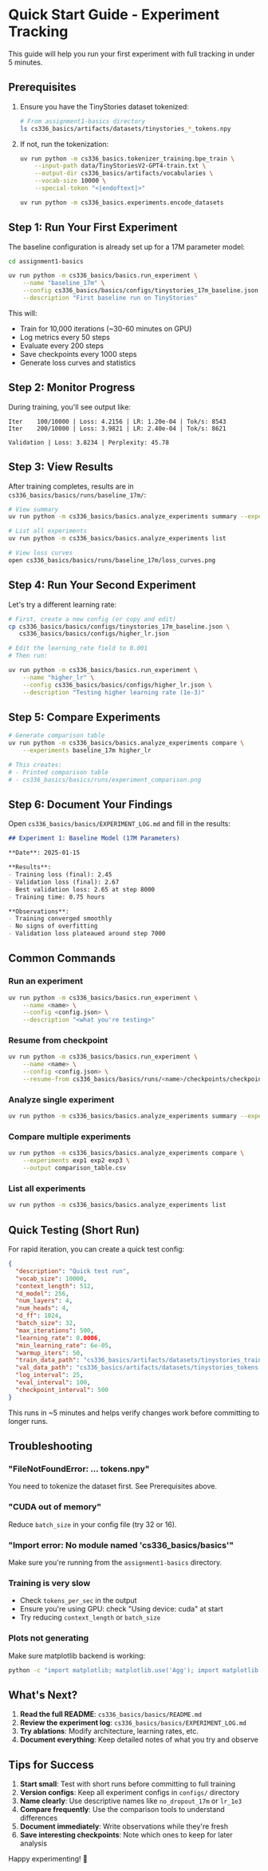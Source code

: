 # Quick Start Guide - Experiment Tracking

This guide will help you run your first experiment with full tracking in under 5 minutes.

## Prerequisites

1. Ensure you have the TinyStories dataset tokenized:
   ```bash
   # From assignment1-basics directory
   ls cs336_basics/artifacts/datasets/tinystories_*_tokens.npy
   ```

2. If not, run the tokenization:
   ```bash
   uv run python -m cs336_basics.tokenizer_training.bpe_train \
       --input-path data/TinyStoriesV2-GPT4-train.txt \
       --output-dir cs336_basics/artifacts/vocabularies \
       --vocab-size 10000 \
       --special-token "<|endoftext|>"

   uv run python -m cs336_basics.experiments.encode_datasets
   ```

## Step 1: Run Your First Experiment

The baseline configuration is already set up for a 17M parameter model:

```bash
cd assignment1-basics

uv run python -m cs336_basics/basics.run_experiment \
    --name "baseline_17m" \
    --config cs336_basics/basics/configs/tinystories_17m_baseline.json \
    --description "First baseline run on TinyStories"
```

This will:
- Train for 10,000 iterations (~30-60 minutes on GPU)
- Log metrics every 50 steps
- Evaluate every 200 steps
- Save checkpoints every 1000 steps
- Generate loss curves and statistics

## Step 2: Monitor Progress

During training, you'll see output like:

```
Iter    100/10000 | Loss: 4.2156 | LR: 1.20e-04 | Tok/s: 8543
Iter    200/10000 | Loss: 3.9821 | LR: 2.40e-04 | Tok/s: 8621

Validation | Loss: 3.8234 | Perplexity: 45.78
```

## Step 3: View Results

After training completes, results are in `cs336_basics/basics/runs/baseline_17m/`:

```bash
# View summary
uv run python -m cs336_basics/basics.analyze_experiments summary --experiments baseline_17m

# List all experiments
uv run python -m cs336_basics/basics.analyze_experiments list

# View loss curves
open cs336_basics/basics/runs/baseline_17m/loss_curves.png
```

## Step 4: Run Your Second Experiment

Let's try a different learning rate:

```bash
# First, create a new config (or copy and edit)
cp cs336_basics/basics/configs/tinystories_17m_baseline.json \
   cs336_basics/basics/configs/higher_lr.json

# Edit the learning_rate field to 0.001
# Then run:

uv run python -m cs336_basics/basics.run_experiment \
    --name "higher_lr" \
    --config cs336_basics/basics/configs/higher_lr.json \
    --description "Testing higher learning rate (1e-3)"
```

## Step 5: Compare Experiments

```bash
# Generate comparison table
uv run python -m cs336_basics/basics.analyze_experiments compare \
    --experiments baseline_17m higher_lr

# This creates:
# - Printed comparison table
# - cs336_basics/basics/runs/experiment_comparison.png
```

## Step 6: Document Your Findings

Open `cs336_basics/basics/EXPERIMENT_LOG.md` and fill in the results:

```markdown
## Experiment 1: Baseline Model (17M Parameters)

**Date**: 2025-01-15

**Results**:
- Training loss (final): 2.45
- Validation loss (final): 2.67
- Best validation loss: 2.65 at step 8000
- Training time: 0.75 hours

**Observations**:
- Training converged smoothly
- No signs of overfitting
- Validation loss plateaued around step 7000
```

## Common Commands

### Run an experiment
```bash
uv run python -m cs336_basics/basics.run_experiment \
    --name <name> \
    --config <config.json> \
    --description "<what you're testing>"
```

### Resume from checkpoint
```bash
uv run python -m cs336_basics/basics.run_experiment \
    --name <name> \
    --config <config.json> \
    --resume-from cs336_basics/basics/runs/<name>/checkpoints/checkpoint_5000.pt
```

### Analyze single experiment
```bash
uv run python -m cs336_basics/basics.analyze_experiments summary --experiments <name>
```

### Compare multiple experiments
```bash
uv run python -m cs336_basics/basics.analyze_experiments compare \
    --experiments exp1 exp2 exp3 \
    --output comparison_table.csv
```

### List all experiments
```bash
uv run python -m cs336_basics/basics.analyze_experiments list
```

## Quick Testing (Short Run)

For rapid iteration, you can create a quick test config:

```json
{
  "description": "Quick test run",
  "vocab_size": 10000,
  "context_length": 512,
  "d_model": 256,
  "num_layers": 4,
  "num_heads": 4,
  "d_ff": 1024,
  "batch_size": 32,
  "max_iterations": 500,
  "learning_rate": 0.0006,
  "min_learning_rate": 6e-05,
  "warmup_iters": 50,
  "train_data_path": "cs336_basics/artifacts/datasets/tinystories_train_tokens.npy",
  "val_data_path": "cs336_basics/artifacts/datasets/tinystories_tokens.npy",
  "log_interval": 25,
  "eval_interval": 100,
  "checkpoint_interval": 500
}
```

This runs in ~5 minutes and helps verify changes work before committing to longer runs.

## Troubleshooting

### "FileNotFoundError: ... tokens.npy"
You need to tokenize the dataset first. See Prerequisites above.

### "CUDA out of memory"
Reduce `batch_size` in your config file (try 32 or 16).

### "Import error: No module named 'cs336_basics/basics'"
Make sure you're running from the `assignment1-basics` directory.

### Training is very slow
- Check `tokens_per_sec` in the output
- Ensure you're using GPU: check "Using device: cuda" at start
- Try reducing `context_length` or `batch_size`

### Plots not generating
Make sure matplotlib backend is working:
```bash
python -c "import matplotlib; matplotlib.use('Agg'); import matplotlib.pyplot as plt; print('OK')"
```

## What's Next?

1. **Read the full README**: `cs336_basics/basics/README.md`
2. **Review the experiment log**: `cs336_basics/basics/EXPERIMENT_LOG.md`
3. **Try ablations**: Modify architecture, learning rates, etc.
4. **Document everything**: Keep detailed notes of what you try and observe

## Tips for Success

1. **Start small**: Test with short runs before committing to full training
2. **Version configs**: Keep all experiment configs in `configs/` directory
3. **Name clearly**: Use descriptive names like `no_dropout_17m` or `lr_1e3`
4. **Compare frequently**: Use the comparison tools to understand differences
5. **Document immediately**: Write observations while they're fresh
6. **Save interesting checkpoints**: Note which ones to keep for later analysis

Happy experimenting! 🚀
